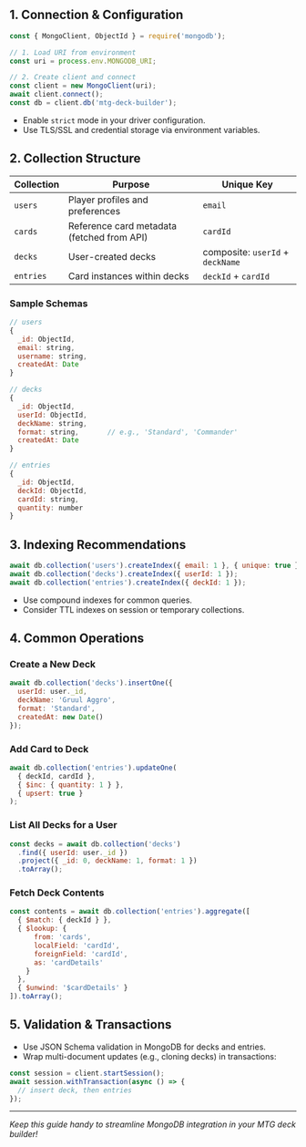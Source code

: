 
## 1. Connection & Configuration

```js
const { MongoClient, ObjectId } = require('mongodb');

// 1. Load URI from environment
const uri = process.env.MONGODB_URI;

// 2. Create client and connect
const client = new MongoClient(uri);
await client.connect();
const db = client.db('mtg-deck-builder');
```

- Enable `strict` mode in your driver configuration.
- Use TLS/SSL and credential storage via environment variables.

## 2. Collection Structure

| Collection | Purpose                                  | Unique Key    |
|------------|------------------------------------------|---------------|
| `users`    | Player profiles and preferences         | `email`       |
| `cards`    | Reference card metadata (fetched from API) | `cardId`    |
| `decks`    | User-created decks                       | composite: `userId` + `deckName` |
| `entries`  | Card instances within decks             | `deckId` + `cardId` |


### Sample Schemas

```js
// users
{
  _id: ObjectId,
  email: string,
  username: string,
  createdAt: Date
}

// decks
{
  _id: ObjectId,
  userId: ObjectId,
  deckName: string,
  format: string,       // e.g., 'Standard', 'Commander'
  createdAt: Date
}

// entries
{
  _id: ObjectId,
  deckId: ObjectId,
  cardId: string,
  quantity: number
}
```

## 3. Indexing Recommendations

```js
await db.collection('users').createIndex({ email: 1 }, { unique: true });
await db.collection('decks').createIndex({ userId: 1 });
await db.collection('entries').createIndex({ deckId: 1 });
```

- Use compound indexes for common queries.
- Consider TTL indexes on session or temporary collections.

## 4. Common Operations

### Create a New Deck
```js
await db.collection('decks').insertOne({
  userId: user._id,
  deckName: 'Gruul Aggro',
  format: 'Standard',
  createdAt: new Date()
});
```

### Add Card to Deck
```js
await db.collection('entries').updateOne(
  { deckId, cardId },
  { $inc: { quantity: 1 } },
  { upsert: true }
);
```

### List All Decks for a User
```js
const decks = await db.collection('decks')
  .find({ userId: user._id })
  .project({ _id: 0, deckName: 1, format: 1 })
  .toArray();
```

### Fetch Deck Contents
```js
const contents = await db.collection('entries').aggregate([
  { $match: { deckId } },
  { $lookup: {
      from: 'cards',
      localField: 'cardId',
      foreignField: 'cardId',
      as: 'cardDetails'
    }
  },
  { $unwind: '$cardDetails' }
]).toArray();
```

## 5. Validation & Transactions

- Use JSON Schema validation in MongoDB for decks and entries.
- Wrap multi-document updates (e.g., cloning decks) in transactions:
```js
const session = client.startSession();
await session.withTransaction(async () => {
  // insert deck, then entries
});
```

---

*Keep this guide handy to streamline MongoDB integration in your MTG deck builder!*

